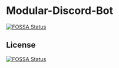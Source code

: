 # Modular-Discord-Bot
[![FOSSA Status](https://app.fossa.io/api/projects/git%2Bgithub.com%2FFoksVHox%2FModular-Discord-Bot.svg?type=shield)](https://app.fossa.io/projects/git%2Bgithub.com%2FFoksVHox%2FModular-Discord-Bot?ref=badge_shield)



## License
[![FOSSA Status](https://app.fossa.io/api/projects/git%2Bgithub.com%2FFoksVHox%2FModular-Discord-Bot.svg?type=large)](https://app.fossa.io/projects/git%2Bgithub.com%2FFoksVHox%2FModular-Discord-Bot?ref=badge_large)